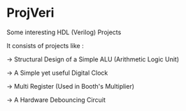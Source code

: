 # ProjVeri
Some interesting HDL (Verilog) Projects


It consists of projects like :

-> Structural Design of a Simple ALU (Arithmetic Logic Unit)

-> A  Simple yet useful Digital Clock

-> Multi Register (Used in Booth's Multiplier)

-> A Hardware Debouncing Circuit
